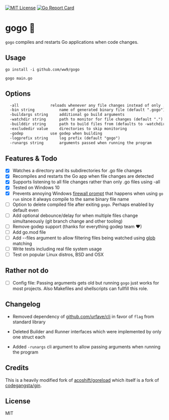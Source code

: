 [![MIT License](https://img.shields.io/badge/license-MIT-blue.svg?style=flat)](LICENSE) [![Go Report Card](https://goreportcard.com/badge/github.com/ww9/gogo)](https://goreportcard.com/report/github.com/ww9/gogo)

# gogo 🏃

`gogo` compiles and restarts Go applications when code changes.

## Usage

`go install -i github.com/ww9/gogo`

`gogo main.go`

## Options

```txt
  -all				reloads whenever any file changes instead of only .go files
  -bin string			name of generated binary file (default ".gogo")
  -buildargs string		additional go build arguments
  -watchdir string		path to monitor for file changes (default ".")
  -builddir string		path to build files from (defaults to -watchdir)
  -excludedir value		directories to skip monitoring
  -godep			use godep when building
  -logprefix string		log prefix (default "gogo")
  -runargs string		arguments passed when running the program
```

## Features & Todo

- [x] Watches a directory and its subdirectories for .go file changes
- [x] Recompiles and restarts the Go app when file changes are detected
- [X] Supports listening to all file changes rather than only .go files using -all
- [x] Tested on Windows 10
- [x] Prevents annoying Windows [firewall prompt](annoying_windows_network_prompt.png) that happens when using `go run` since it always compile to the same binary file name
- [ ] Option to delete compiled file after exiting `gogo`. Perhaps enabled by default even
- [ ] Add optional debounce/delay for when multiple files change simultaneously (git branch change and other tooling)
- [ ] Remove godep support (thanks for everything godep team ❤)
- [ ] Add go.mod file
- [ ] Add --files argument to allow filtering files being watched using [glob](https://en.wikipedia.org/wiki/Glob_(programming)) matching
- [ ] Write tests including real file system usage
- [ ] Test on popular Linux distros, BSD and OSX

## Rather not do

- [ ] Config file: Passing arguments gets old but running `gogo` just works for most projects. Also Makefiles and shellscripts can fullfill this role.

## Changelog

* Removed dependency of [github.com/urfave/cli](https://github.com/urfave/cli) in favor of `flag` from standard library

* Deleted Builder and Runner interfaces which were implemented by only one struct each

* Added `-runargs` cli argument to allow passing arguments when running the program

## Credits

This is a heavily modified fork of [acoshift/goreload](https://github.com/acoshift/goreload) which itself is a fork of [codegangsta/gin](https://github.com/codegangsta/gin).

## License
MIT